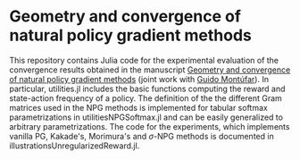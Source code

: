 # Geometry and convergence of natural policy gradient methods

This repository contains Julia code for the experimental evaluation of the convergence results obtained in the manuscript [Geometry and convergence of natural policy gradient methods](https://arxiv.org/abs/2211.02105) (joint work with [Guido Montúfar](https://www.math.ucla.edu/~montufar/)). In particular, utilities.jl includes the basic functions computing the reward and state-action frequency of a policy. The definition of the the different Gram matrices used in the NPG methods is implemented for tabular softmax parametrizations in utilitiesNPGSoftmax.jl and can be easily generalized to arbitrary parametrizations. The code for the experiments, which implements vanilla PG, Kakade's, Morimura's and $\sigma$-NPG methods is documented in illustrationsUnregularizedReward.jl. 
